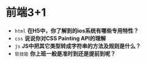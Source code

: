 # 前端3+1
- `html` **在H5中，你了解到的ios系统有哪些专用特性？**
- `css` **说说你对CSS Painting API的理解**
- `js` **JS中把其它类型转成字符串的方法及规则是什么？**
- `软技能` **你上班一般是准时到还是提前到呢？**

